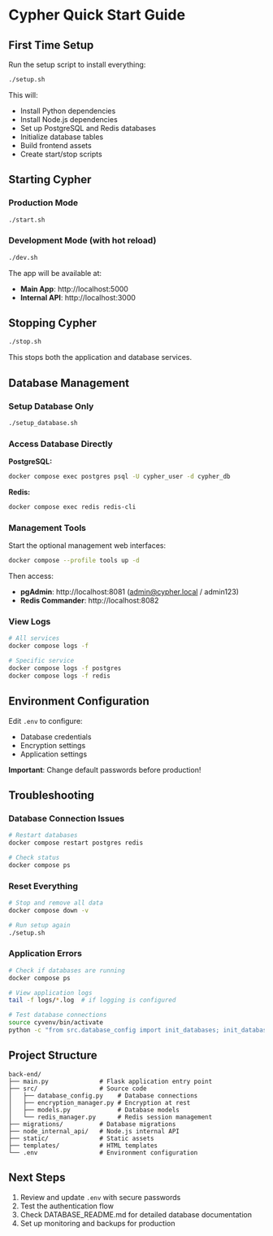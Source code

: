 # Cypher Quick Start Guide

## First Time Setup

Run the setup script to install everything:

```bash
./setup.sh
```

This will:
- Install Python dependencies
- Install Node.js dependencies  
- Set up PostgreSQL and Redis databases
- Initialize database tables
- Build frontend assets
- Create start/stop scripts

## Starting Cypher

### Production Mode
```bash
./start.sh
```

### Development Mode (with hot reload)
```bash
./dev.sh
```

The app will be available at:
- **Main App**: http://localhost:5000
- **Internal API**: http://localhost:3000

## Stopping Cypher

```bash
./stop.sh
```

This stops both the application and database services.

## Database Management

### Setup Database Only
```bash
./setup_database.sh
```

### Access Database Directly

**PostgreSQL:**
```bash
docker compose exec postgres psql -U cypher_user -d cypher_db
```

**Redis:**
```bash
docker compose exec redis redis-cli
```

### Management Tools

Start the optional management web interfaces:
```bash
docker compose --profile tools up -d
```

Then access:
- **pgAdmin**: http://localhost:8081 (admin@cypher.local / admin123)
- **Redis Commander**: http://localhost:8082

### View Logs
```bash
# All services
docker compose logs -f

# Specific service
docker compose logs -f postgres
docker compose logs -f redis
```

## Environment Configuration

Edit `.env` to configure:
- Database credentials
- Encryption settings
- Application settings

**Important**: Change default passwords before production!

## Troubleshooting

### Database Connection Issues
```bash
# Restart databases
docker compose restart postgres redis

# Check status
docker compose ps
```

### Reset Everything
```bash
# Stop and remove all data
docker compose down -v

# Run setup again
./setup.sh
```

### Application Errors
```bash
# Check if databases are running
docker compose ps

# View application logs
tail -f logs/*.log  # if logging is configured

# Test database connections
source cyvenv/bin/activate
python -c "from src.database_config import init_databases; init_databases()"
```

## Project Structure

```
back-end/
├── main.py              # Flask application entry point
├── src/                 # Source code
│   ├── database_config.py    # Database connections
│   ├── encryption_manager.py # Encryption at rest
│   ├── models.py             # Database models
│   └── redis_manager.py      # Redis session management
├── migrations/          # Database migrations
├── node_internal_api/   # Node.js internal API
├── static/              # Static assets
├── templates/           # HTML templates
└── .env                 # Environment configuration
```

## Next Steps

1. Review and update `.env` with secure passwords
2. Test the authentication flow
3. Check DATABASE_README.md for detailed database documentation
4. Set up monitoring and backups for production
